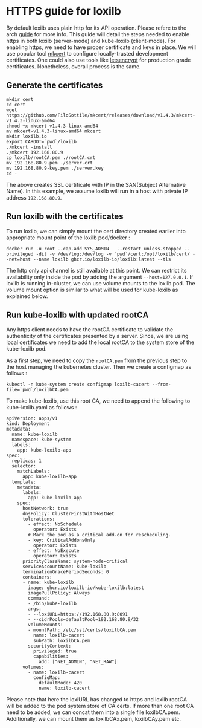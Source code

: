 
# HTTPS guide for loxilb 

By default loxilb uses plain http for its API operation. Please refere to the arch [guide](https://docs.loxilb.io/latest/kube-loxilb/#overall-topology) for more info. This guide will detail the steps needed to enable https in both loxilb (server-mode) and kube-loxilb (client-mode). For enabling https, we need to have proper certificate and keys in place. We will use popular tool [mkcert](https://github.com/FiloSottile/mkcert) to configure locally-trusted development certificates. One could also use tools like [letsencrypt](https://letsencrypt.org) for production grade certificates. Nonetheless, overall process is the same.

## Generate the certificates 

```
mkdir cert
cd cert
wget https://github.com/FiloSottile/mkcert/releases/download/v1.4.3/mkcert-v1.4.3-linux-amd64
chmod +x mkcert-v1.4.3-linux-amd64
mv mkcert-v1.4.3-linux-amd64 mkcert
mkdir loxilb.io
export CAROOT=`pwd`/loxilb
./mkcert -install
./mkcert 192.168.80.9
cp loxilb/rootCA.pem ./rootCA.crt
mv 192.168.80.9.pem ./server.crt
mv 192.168.80.9-key.pem ./server.key
cd - 
```

The above creates SSL certificate with IP in the SAN(Subject Alternative Name). In this example, we assume loxilb  will run in a host with private IP address ```192.168.80.9```.

## Run loxilb with the certificates 

To run loxilb, we can simply mount the cert directory created earlier into appropriate mount point of the loxilb pod/docker :

```
docker run -u root --cap-add SYS_ADMIN   --restart unless-stopped --privileged -dit -v /dev/log:/dev/log -v `pwd`/cert:/opt/loxilb/cert/ --net=host --name loxilb ghcr.io/loxilb-io/loxilb:latest --tls
```
The http only api channel is still available at this point. We can restrict its availability only inside the pod by adding the argument ```--host=127.0.0.1```. If loxilb is running in-cluster, we can use volume mounts to the loxilb pod. The volume mount option is similar to what will be used for kube-loxilb as explained below. 

## Run kube-loxilb with updated rootCA 

Any https client needs to have the rootCA certificate to validate the authenticity of the certificates presented by a server. Since, we are using local certificates we need to add the local rootCA to the system store of the kube-loxilb pod.

As a first step, we need to copy the ```rootCA.pem``` from the previous step to the host managing the kubernetes cluster. Then we create a configmap as follows :
```
kubectl -n kube-system create configmap loxilb-cacert --from-file=`pwd`/loxilbCA.pem
```

To make kube-loxilb, use this root CA, we need to append the following to kube-loxilb.yaml as follows :

```
apiVersion: apps/v1
kind: Deployment
metadata:
  name: kube-loxilb
  namespace: kube-system
  labels:
    app: kube-loxilb-app
spec:
  replicas: 1
  selector:
    matchLabels:
      app: kube-loxilb-app
  template:
    metadata:
      labels:
        app: kube-loxilb-app
    spec:
      hostNetwork: true
      dnsPolicy: ClusterFirstWithHostNet
      tolerations:
        - effect: NoSchedule
          operator: Exists
        # Mark the pod as a critical add-on for rescheduling.
        - key: CriticalAddonsOnly
          operator: Exists
        - effect: NoExecute
          operator: Exists
      priorityClassName: system-node-critical
      serviceAccountName: kube-loxilb
      terminationGracePeriodSeconds: 0
      containers:
      - name: kube-loxilb
        image: ghcr.io/loxilb-io/kube-loxilb:latest
        imagePullPolicy: Always
        command:
        - /bin/kube-loxilb
        args:
        - --loxiURL=https://192.168.80.9:8091
        - --cidrPools=defaultPool=192.168.80.9/32
        volumeMounts:
        - mountPath: /etc/ssl/certs/loxilbCA.pem
          name: loxilb-cacert
          subPath: loxilbCA.pem
        securityContext:
          privileged: true
          capabilities:
            add: ["NET_ADMIN", "NET_RAW"]
      volumes:
        - name: loxilb-cacert
          configMap:
            defaultMode: 420
            name: loxilb-cacert
```
 
Please note that here the loxiURL has changed to https and loxilb rootCA will be added to the pod system store of CA certs. If more than one root CA need to be added, we can concat them into a single file loxilbCA.pem. Additionally, we can mount them as loxilbCAx.pem, loxilbCAy.pem etc.
